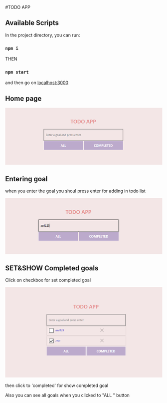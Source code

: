 #TODO APP

## Available Scripts

In the project directory, you can run:

### `npm i `

THEN

### `npm start`

and then go on [localhost:3000](http://localhost:3000)

## Home page

![homePage](/readme_assets/homePage.png)

## Entering goal

when you enter the goal you shoul press enter for adding in todo list

![enteringGoal](/readme_assets/enteringGoal.png)

## SET&SHOW Completed goals

Click on checkbox for set completed goal

![setComplete](/readme_assets/setComplete.png)

then click to 'completed' for show completed goal

Also you can see all goals when you clicked to "ALL " button
